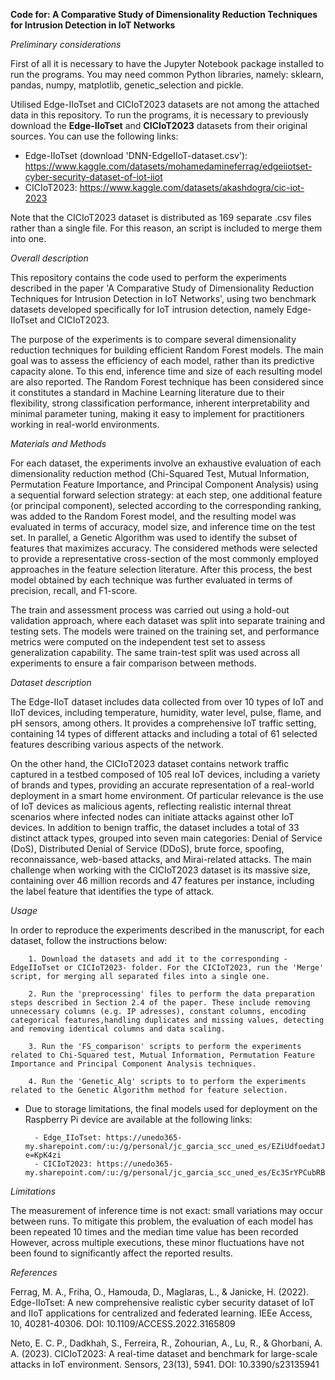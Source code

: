 **Code for: A Comparative Study of Dimensionality Reduction Techniques for Intrusion Detection in IoT Networks**

_Preliminary considerations_

First of all it is necessary to have the Jupyter Notebook package installed to run the programs. You may need common Python libraries, namely:  sklearn, pandas, numpy, matplotlib, genetic_selection and pickle.

Utilised Edge-IIoTset and CICIoT2023 datasets are not among the attached data in this repository. To run the programs, it is necessary to previously download the **Edge-IIoTset** and **CICIoT2023** datasets from their original sources. You can use the following links:

- Edge-IIoTset (download 'DNN-EdgeIIoT-dataset.csv'): https://www.kaggle.com/datasets/mohamedamineferrag/edgeiiotset-cyber-security-dataset-of-iot-iiot
- CICIoT2023: https://www.kaggle.com/datasets/akashdogra/cic-iot-2023

Note that the CICIoT2023 dataset is distributed as 169 separate .csv files rather than a single file. For this reason, an script is included to merge them into one.


_Overall description_

This repository contains the code used to perform the experiments described in the paper 'A Comparative Study of Dimensionality Reduction Techniques for Intrusion Detection in IoT Networks', using two benchmark datasets developed specifically for IoT intrusion detection, namely Edge-IIoTset and CICIoT2023.

The purpose of the experiments is to compare several dimensionality reduction techniques for building efficient Random Forest models. The main goal was to assess the efficiency of each model, rather than its predictive capacity alone. To this end, inference time and size of each resulting model are also reported. The Random Forest technique has been considered since it constitutes a standard in Machine Learning literature due to their flexibility, strong classification performance, inherent interpretability and minimal parameter tuning, making it easy to implement for practitioners working in real-world environments.

_Materials and Methods_

For each dataset, the experiments involve an exhaustive evaluation of each dimensionality reduction method (Chi-Squared Test, Mutual Information, Permutation Feature Importance, and Principal Component Analysis) using a sequential forward selection strategy: at each step, one additional feature (or principal component), selected according to the corresponding ranking, was added to the Random Forest model, and the resulting model was evaluated in terms of accuracy, model size, and inference time on the test set. In parallel, a Genetic Algorithm was used to identify the subset of features that maximizes accuracy. The considered methods were selected to provide a representative cross-section of the most commonly employed approaches in the feature selection literature. After this process, the best model obtained by each technique was further evaluated in terms of precision, recall, and F1-score.

The train and assessment process was carried out using a hold-out validation approach, where each dataset was split into separate training and testing sets. The models were trained on the training set, and performance metrics were computed on the independent test set to assess generalization capability. The same train-test split was used across all experiments to ensure a fair comparison between methods.


_Dataset description_

The Edge-IIoT dataset includes data collected from over 10 types of IoT and IIoT devices, including temperature, humidity, water level, pulse, flame, and pH sensors, among others. It provides a comprehensive IoT traffic setting, containing 14 types of different attacks and including a total of 61 selected features describing various aspects of the network.

On the other hand, the CICIoT2023 dataset contains network traffic captured in a testbed composed of 105 real IoT devices, including a variety of brands and types, providing an accurate representation of a real-world deployment in a smart home environment. Of particular relevance is the use of IoT devices as malicious agents, reflecting realistic internal threat scenarios where infected nodes can initiate attacks against other IoT devices. In addition to benign traffic, the dataset includes a total of 33 distinct attack types, grouped into seven main categories: Denial of Service (DoS), Distributed Denial of Service (DDoS), brute force, spoofing, reconnaissance, web-based attacks, and Mirai-related attacks. The main challenge when working with the CICIoT2023 dataset is its massive size, containing over 46 million records and 47 features per instance, including the label feature that identifies the type of attack.


_Usage_

In order to reproduce the experiments described in the manuscript, for each dataset, follow the instructions below:

        1. Download the datasets and add it to the corresponding -EdgeIIoTset or CICIoT2023- folder. For the CICIoT2023, run the 'Merge' script, for merging all separated files into a single one. 
        
        2. Run the 'preprocessing' files to perform the data preparation steps described in Section 2.4 of the paper. These include removing unnecessary columns (e.g. IP adresses), constant columns, encoding categorical features,handling duplicates and missing values, detecting and removing identical columns and data scaling. 

        3. Run the 'FS_comparison' scripts to perform the experiments related to Chi-Squared test, Mutual Information, Permutation Feature Importance and Principal Component Analysis techniques.

        4. Run the 'Genetic_Alg' scripts to to perform the experiments related to the Genetic Algorithm method for feature selection. 

- Due to storage limitations, the final models used for deployment on the Raspberry Pi device are available at the following links:

        - Edge_IIoTset: https://unedo365-my.sharepoint.com/:u:/g/personal/jc_garcia_scc_uned_es/EZiUdfoedatJtoLo8UYNumEBm74Inw1ueEvJ65bkiKNQjQ?e=KpK4zi
        - CICIoT2023: https://unedo365-my.sharepoint.com/:u:/g/personal/jc_garcia_scc_uned_es/Ec3SrYPCubRBt0c91xEeEiIBX7jhpPc7p0ZztjihyXmLBA

_Limitations_

The measurement of inference time is not exact: small variations may occur between runs. To mitigate this problem, the evaluation of each model has been repeated 10 times and the median time value has been recorded However, across multiple executions, these minor fluctuations have not been found to significantly affect the reported results.


_References_

Ferrag, M. A., Friha, O., Hamouda, D., Maglaras, L., & Janicke, H. (2022). Edge-IIoTset: A new comprehensive realistic cyber security dataset of IoT and IIoT applications for centralized and federated learning. IEEe Access, 10, 40281-40306. DOI: 10.1109/ACCESS.2022.3165809

Neto, E. C. P., Dadkhah, S., Ferreira, R., Zohourian, A., Lu, R., & Ghorbani, A. A. (2023). CICIoT2023: A real-time dataset and benchmark for large-scale attacks in IoT environment. Sensors, 23(13), 5941. DOI: 10.3390/s23135941
